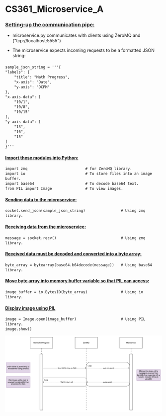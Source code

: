 # CS361_Microservice_A

### <ins>Setting-up the communication pipe:</ins>

* microservice.py communicates with clients using ZeroMQ and ("tcp://localhost:5555")

* The microservice expects incoming requests to be a formatted JSON string:
####
    sample_json_string = '''{
    "labels": {
        "title": "Math Progress",
        "x-axis": "Date",
        "y-axis": "DCPM"
    },
    "x-axis-data": [
        "10/1",
        "10/8",
        "10/15"
    ],
    "y-axis-data": [
        "13",
        "16",
        "15"
    ]
    }'''

#### <ins>Import these modules into Python:</ins>
    import zmq                          # for ZeroMQ library.
    import io                           # To store files into an image buffer.
    import base64                       # To decode base64 text.
    from PIL import Image               # To view images.
 
#### <ins>Sending data to the microservice:</ins>
    socket.send_json(sample_json_string)                # Using zmq library.

#### <ins>Receiving data from the microservice:</ins>
    message = socket.recv()                             # Using zmq library.

#### <ins>Received data must be decoded and converted into a byte array:</ins>

    byte_array = bytearray(base64.b64decode(message))   # Using base64 library.

#### <ins>Move byte array into memory buffer variable so that PIL can access:</ins></ins>
    image_buffer = io.BytesIO(byte_array)               # Using io library.

#### <ins>Display image using PIL </ins></ins>
    image = Image.open(image_buffer)                    # Using PIL library.
    image.show()              

![uml_diagram.png](uml_diagram.png)